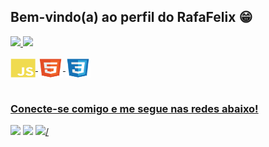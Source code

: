 ## Bem-vindo(a) ao perfil do RafaFelix 😁

 <div>
   <a href="https://github.com/RafaFelixSilva">
   <img height="180em" src="https://github-readme-stats.vercel.app/api?username=RafaFelixSilva&show_icons=true&theme=tokyonight&include_all_commits=true&count_private=true"/>
   <img height="180em" src="https://github-readme-stats.vercel.app/api/top-langs/?username=RafaFelixSilva&layout=compact&langs_count=6&theme=tokyonight"/>
</div>
    
<div style="display: inline_block"><br>
  <img align="center" alt="Js" height="30" width="40" src="https://raw.githubusercontent.com/devicons/devicon/master/icons/javascript/javascript-plain.svg">
  <img align="center" alt="HTML" height="30" width="40" src="https://raw.githubusercontent.com/devicons/devicon/master/icons/html5/html5-original.svg">
  <img align="center" alt="CSS" height="30" width="40" src="https://raw.githubusercontent.com/devicons/devicon/master/icons/css3/css3-original.svg">
</div>
 
<br>
 
### Conecte-se comigo e me segue nas redes abaixo!
 
<div> 
  <a href="https://www.instagram.com/rafafelixsilva/" target="_blank"><img src="https://img.shields.io/badge/-Instagram-%23E4405F?style=for-the-badge&logo=instagram&logoColor=white" target="_blank"></a> 
  <a href = "rafaelfelixdasilva@yahoo.com.br"><img src="https://img.shields.io/badge/-Gmail-%23333?style=for-the-badge&logo=gmail&logoColor=white" target="_blank"></a>
  <a href="https://www.linkedin.com/in/rafael-felix-da-silva-431317142/" target="_blank"><img src="https://img.shields.io/badge/-LinkedIn-%230077B5?style=for-the-badge&logo=linkedin&logoColor=white" target="_blank">/</a>
</div>
